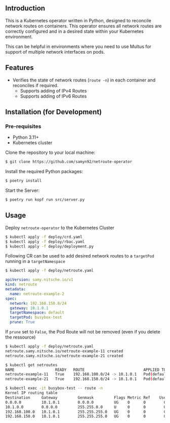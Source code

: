 
## Introduction

This is a Kubernetes operator written in Python, designed to reconcile network routes on containers. This operator ensures all network routes are correctly configured and in a desired state within your Kubernetes environment.

This can be helpful in environments where you need to use Multus for support of multiple network interfaces on pods.
## Features

- Verifies the state of network routes (```route -n```) in each container and reconciles if required.
  * Supports adding of IPv4 Routes
  * Supports adding of IPv6 Routes

## Installation (for Development)

### Pre-requisites

- Python 3.11+
- Kubernetes cluster

Clone the repository to your local machine:
```bash
$ git clone https://github.com/samyn92/netroute-operator
```

Install the required Python packages:
```bash
$ poetry install
```

Start the Server:
```bash
$ poetry run kopf run src/server.py
```

## Usage

Deploy ```netroute-operator``` to the Kubernetes Cluster
```bash
$ kubectl apply -f deploy/crd.yaml
$ kubectl apply -f deploy/rbac.yaml
$ kubectl apply -f deploy/deployment.py
```

Following CR can be used to add desired network routes to a ```targetPod``` running in a ```targetNamespace```

```bash
$ kubectl apply -f deploy/netroute.yaml
```

```yaml
apiVersion: samy.nitsche.io/v1
kind: netroute
metadata:
  name: netroute-example-2
spec:
  network: 192.168.150.0/24
  gateway: 10.1.0.1
  targetNamespace: default
  targetPod: busybox-test
  prune: True
```

If ```prune``` set to ```False```, the Pod Route will not be removed (even if you delete the ressource)
```bash
$ kubectl apply -f deploy/netroute.yaml
netroute.samy.nitsche.io/netroute-example-11 created
netroute.samy.nitsche.io/netroute-example-21 created
```

```bash
$ kubectl get netroutes
NAME                  READY   ROUTE                          APPLIED TO                   AGE
netroute-example-11   True    192.168.100.0/24 -> 10.1.0.1   Pod(default, busybox-test)   19s
netroute-example-21   True    192.168.150.0/24 -> 10.1.0.1   Pod(default, busybox-test)   19s
```
```bash
$ kubectl exec -it busybox-test -- route -n
Kernel IP routing table
Destination     Gateway         Genmask         Flags Metric Ref    Use Iface
0.0.0.0         10.1.0.1        0.0.0.0         UG    0      0        0 eth0
10.1.0.0        0.0.0.0         255.255.0.0     U     0      0        0 eth0
192.168.100.0   10.1.0.1        255.255.255.0   UG    0      0        0 eth0
192.168.150.0   10.1.0.1        255.255.255.0   UG    0      0        0 eth0
```
